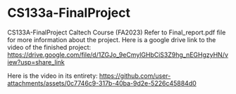 # CS133a-FinalProject
CS133A-FinalProject Caltech Course (FA2023)
Refer to Final_report.pdf file for more information about the project.
Here is a google drive link to the video of the finished project:
https://drive.google.com/file/d/1ZGJo_9eCmylGHbCiS3Z9hg_nEGHgzyHN/view?usp=share_link

Here is the video in its entirety:
https://github.com/user-attachments/assets/0c7746c9-317b-40ba-9d2e-5226c45884d0

